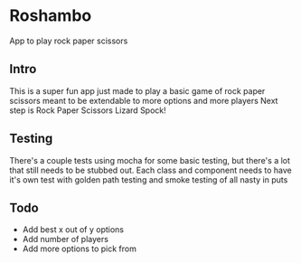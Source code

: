 # Roshambo
App to play rock paper scissors

## Intro
This is a super fun app just made to play a basic game of rock paper scissors meant to be extendable to more options and more players
Next step is Rock Paper Scissors Lizard Spock!

## Testing
There's a couple tests using mocha for some basic testing, but there's a lot that still needs to be stubbed out.
Each class and component needs to have it's own test with golden path testing and smoke testing of all nasty in puts

## Todo
- Add best x out of y options
- Add number of players
- Add more options to pick from